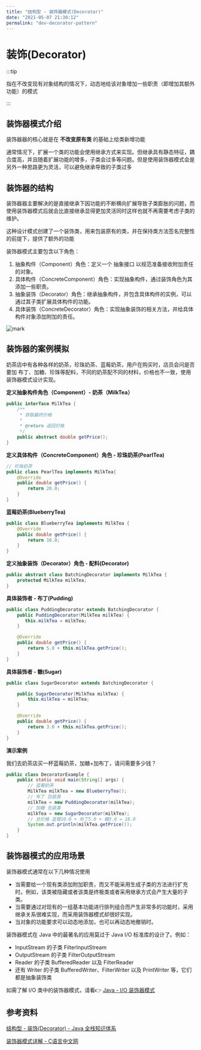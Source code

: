 ```yaml
---
title: "结构型 - 装饰器模式(Decorator)"
date: "2021-05-07 21:30:12"
permalink: "dev-decorator-pattern"
---
```


# 装饰(Decorator)

:::tip

指在不改变现有对象结构的情况下，动态地给该对象增加一些职责（即增加其额外功能）的模式

:::

## 装饰器模式介绍

装饰器器的核心就是在 **不改变原有类** 的基础上给类新增功能

通常情况下，扩展一个类的功能会使用继承方式来实现。但继承具有静态特征，耦合度高，并且随着扩展功能的增多，子类会过多等问题。但是使用装饰器模式会是另外一种思路更为灵活，可以避免继承导致的子类过多

## 装饰器的结构

装饰器器主要解决的是直接继承下因功能的不断横向扩展导致子类膨胀的问题，而使用装饰器模式后就会比直接继承显得更加灵活同时这样也就不再需要考虑子类的维护。

这种设计模式创建了一个装饰类，用来包装原有的类，并在保持类方法签名完整性的前提下，提供了额外的功能

装饰器模式主要包含以下角色：

1. 抽象构件（Component）角色：定义一个 抽象接口 以规范准备接收附加责任的对象。
2. 具体构件（ConcreteComponent）角色：实现抽象构件，通过装饰角色为其添加一些职责。
3. 抽象装饰（Decorator）角色：继承抽象构件，并包含具体构件的实例，可以通过其子类扩展具体构件的功能。
4. 具体装饰（ConcreteDecorator）角色：实现抽象装饰的相关方法，并给具体构件对象添加附加的责任。

![mark](https://media.zenghr.cn/blog/img/20210507/44cmIa2m9SQd.png?imageslim)

## 装饰器的案例模拟
奶茶店中有各种各样的奶茶，珍珠奶茶、蓝莓奶茶，用户在购买时，店员会问是否要加 布丁、加糖、珍珠等配料，不同的奶茶配不同的材料，价格也不一致，使用装饰器模式设计实现。

**定义抽象构件角色（Component）- 奶茶（MilkTea）**

```java
public interface MilkTea {
    /**
     * 获取最终价格
     *
     * @return 返回价格
     */
    public abstract double getPrice();
}
```

**定义具体构件（ConcreteComponent）角色 - 珍珠奶茶(PearlTea)**

```java
// 珍珠奶茶
public class PearlTea implements MilkTea{
    @Override
    public double getPrice() {
        return 20.0;
    }
}
```

**蓝莓奶茶(BlueberryTea)**

```java
public class BlueberryTea implements MilkTea {
    @Override
    public double getPrice() {
        return 10.0;
    }
}
```

**定义抽象装饰（Decorator）角色 - 配料(Decorator)**

```java
public abstract class BatchingDecorator implements MilkTea {
    protected MilkTea milkTea;
}
```

**具体装饰者 - 布丁(Pudding)**

```java
public class PuddingDecorator extends BatchingDecorator {
    public PuddingDecorator(MilkTea milkTea) {
       this.milkTea = milkTea;
    }

    @Override
    public double getPrice() {
        return 5.0 + this.milkTea.getPrice();
    }
}
```

**具体装饰者 - 糖(Sugar)**

```java
public class SugarDecorator extends BatchingDecorator {

    public SugarDecorator(MilkTea milkTea) {
        this.milkTea = milkTea;
    }

    @Override
    public double getPrice() {
        return 3.0 + this.milkTea.getPrice();
    }
}
```

**演示案例**

我们去奶茶店买一杯蓝莓奶茶，加糖+加布丁，请问需要多少钱？

```java
public class DecoratorExample {
    public static void main(String[] args) {
        // 蓝莓奶茶
        MilkTea milkTea = new BlueberryTea();
        // 布丁 包装类
        milkTea = new PuddingDecorator(milkTea);
        // 加糖 包装类
        milkTea = new SugarDecorator(milkTea);
        // 总价格 蓝莓10.0 + 布丁5.0 + 糖3.0 = 18.0
        System.out.println(milkTea.getPrice());
    }
}
```

## 装饰器模式的应用场景

装饰器模式通常在以下几种情况使用

- 当需要给一个现有类添加附加职责，而又不能采用生成子类的方法进行扩充时。例如，该类被隐藏或者该类是终极类或者采用继承方式会产生大量的子类。
- 当需要通过对现有的一组基本功能进行排列组合而产生非常多的功能时，采用继承关系很难实现，而采用装饰器模式却很好实现。
- 当对象的功能要求可以动态地添加，也可以再动态地撤销时。



装饰器模式在 Java 中的最著名的应用莫过于 Java I/O 标准库的设计了。例如：

- InputStream 的子类 FilterInputStream
- OutputStream 的子类 FilterOutputStream
- Reader 的子类 BufferedReader 以及 FilterReader
- 还有 Writer 的子类 BufferedWriter、FilterWriter 以及 PrintWriter 等，它们都是抽象装饰类

如需了解 I/O 类中的装饰器模式，请看👉 [Java - I/O 装饰器模式](/passages/2021-05-06-java-io-decorator-pattern.html)

## 参考资料

[结构型 - 装饰(Decorator) - Java 全栈知识体系](https://www.pdai.tech/md/dev-spec/pattern/12_decorator.html)

[装饰器模式详解 - C语言中文网](http://c.biancheng.net/view/1366.html)